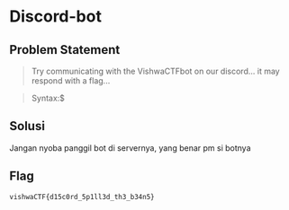 # Discord-bot

## Problem Statement

> Try communicating with the VishwaCTFbot on our discord... it may respond with a flag...

> Syntax:$

## Solusi

Jangan nyoba panggil bot di servernya, yang benar pm si botnya

## Flag
```vishwaCTF{d15c0rd_5p1ll3d_th3_b34n5}```
